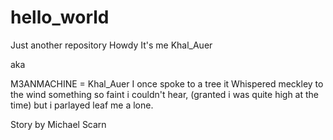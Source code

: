 # hello_world
Just another repository
Howdy It's me Khal_Auer 

aka 

M3ANMACHINE = Khal_Auer
I once spoke to a tree it Whispered meckley to the wind something so faint i couldn't hear, (granted i was quite high at the time) but i parlayed leaf me a lone.

Story by Michael Scarn
